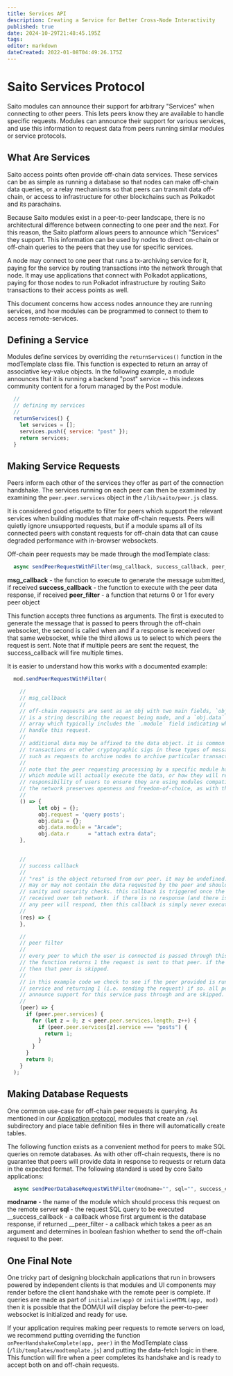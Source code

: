 ```yaml
---
title: Services API
description: Creating a Service for Better Cross-Node Interactivity
published: true
date: 2024-10-29T21:48:45.195Z
tags: 
editor: markdown
dateCreated: 2022-01-08T04:49:26.175Z
---
```


# Saito Services Protocol

Saito modules can announce their support for arbitrary "Services" when connecting to other peers. This lets peers know they are available to handle specific requests. Modules can announce their support for various services, and use this information to request data from peers running similar modules or service protocols. 

<!--
## Abstract

The following document describes the methods modules use to broadcast services they are running to peers and users on the network. It covers how to query a remote peer to find out what services it offers, and how to submit service requests to that peer.

| Field   | Value             |
| ------- | ----------------- |
| Author  | David Lancashire  |
| Status  | Published         |
| Type    | Protocol Standard |
| Created | January 8, 2021   |
-->

## What Are Services

Saito access points often provide off-chain data services. These services can be as simple as running a database so that nodes can make off-chain data queries, or a relay mechanisms so that peers can transmit data off-chain, or access to infrastructure for other blockchains such as Polkadot and its parachains.

Because Saito modules exist in a peer-to-peer landscape, there is no architectural difference between connecting to one peer and the next. For this reason, the Saito platform allows peers to announce which "Services" they support. This information can be used by nodes to direct on-chain or off-chain queries to the peers that they use for specific services.

A node may connect to one peer that runs a tx-archiving service for it, paying for the service by routing transactions into the network through that node. It may use applications that connect with Polkadot applications, paying for those nodes to run Polkadot infrastructure by routing Saito transactions to their access points as well.

This document concerns how access nodes announce they are running services, and how modules can be programmed to connect to them to access remote-services.



## Defining a Service

Modules define services by overriding the `returnServices()` function in the modTemplate class file. This function is expected to return an array of associative key-value objects. In the following example, a module announces that it is running a backend "post" service -- this indexes community content for a forum managed by the Post module.

```javascript
  //
  // defining my services
  //
  returnServices() {
    let services = [];
    services.push({ service: "post" });
    return services;
  }
```


## Making Service Requests

Peers inform each other of the services they offer as part of the connection handshake. The services running on each peer can then be examined by examining the `peer.peer.services` object in the `/lib/saito/peer.js` class.

It is considered good etiquette to filter for peers which support the relevant services when building modules that make off-chain requests. Peers will quietly ignore unsupported requests, but if a module spams all of its connected peers with constant requests for off-chain data that can cause degraded performance with in-browser websockets.

Off-chain peer requests may be made through the modTemplate class:


```javascript
  async sendPeerRequestWithFilter(msg_callback, success_callback, peer_filter) {}
```

__msg_callback__ - the function to execute to generate the message submitted, if received
__success_callback__ - the function to execute with the peer data response, if received
__peer_filter__ - a function that returns 0 or 1 for every peer object

This function accepts three functions as arguments. The first is executed to generate the message that is passed to peers through the off-chain websocket, the second is called when and if a response is received over that same websocket, while the third allows us to select to which peers the request is sent. Note that if multiple peers are sent the request, the success_callback will fire multiple times.

It is easier to understand how this works with a documented example:

```javascript
  mod.sendPeerRequestWithFilter(

    //
    // msg_callback
    //
    // off-chain requests are sent as an obj with two main fields, `obj.request` which
    // is a string describing the request being made, and a `obj.data` associative-
    // array which typically includes the `.module` field indicating which module should
    // handle this request.
    //
    // additional data may be affixed to the data object. it is common to send signed
    // transactions or other cryptographic sigs in these types of messages, for instance,
    // such as requests to archive nodes to archive particular transactions.
    //
    // note that the peer requesting processing by a specific module has no guarantee of
    // which module will actually execute the data, or how they will respond. it is the
    // responsibility of users to ensure they are using modules compatible with peers,
    // the network preserves openness and freedom-of-choice, as with the HTML protocol.
    //
    () => {
          let obj = {};
          obj.request = 'query posts';
          obj.data = {};
          obj.data.module = "Arcade";
          obj.data.r      = "attach extra data";
    },
    

    //
    // success callback
    //
    // "res" is the object returned from our peer. it may be undefined. it may be null. it
    // may or may not contain the data requested by the peer and should be subject to
    // sanity and security checks. this callback is triggered once the object has been
    // received over teh network. if there is no response (and there is no guarantee that
    // any peer will respond, then this callback is simply never executed.
    //
    (res) => {
    },

    //
    // peer filter
    //
    // every peer to which the user is connected is passed through this filter callback. if
    // the function returns 1 the request is sent to that peer. if the function returns 0
    // then that peer is skipped.
    //
    // in this example code we check to see if the peer provided is running the "posts"
    // service and returning 1 (i.e. sending the request) if so. all peers that do not
    // announce support for this service pass through and are skipped.
    //
    (peer) => {
      if (peer.peer.services) {
        for (let z = 0; z < peer.peer.services.length; z++) {
          if (peer.peer.services[z].service === "posts") {
            return 1;
          }
        }
      }
      return 0;
    }
  );
```

## Making Database Requests

One common use-case for off-chain peer requests is querying. As mentioned in our [Application protocol](application.md), modules that create an `/sql` subdirectory and place table definition files in there will automatically create tables.

The following function exists as a convenient method for peers to make SQL queries on remote databases. As with other off-chain requests, there is no guarantee that peers will provide data in response to requests or return data in the expected format. The following standard is used by core Saito applications:

```javascript
  async sendPeerDatabaseRequestWithFilter(modname="", sql="", success_callback=null, peerfilter=null) {}
```
__modname__ - the name of the module which should process this request on the remote server
__sql__ - the request SQL query to be executed
__success_callback - a callback whose first argument is the database response, if returned
__peer_filter - a callback which takes a peer as an argument and determines in boolean fashion whether to send the off-chain request to the peer.


## One Final Note

One tricky part of designing blockchain applications that run in browsers powered by independent clients is that modules and UI components may render before the client handshake with the remote peer is complete. If queries are made as part of `initialize(app)` or `initializeHTML(app, mod)` then it is possible that the DOM/UI will display before the peer-to-peer websocket is initialized and ready for use.

If your application requires making peer requests to remote servers on load, we recommend putting overriding the function `onPeerHandshakeComplete(app, peer)` in the ModTemplate class (`/lib/templates/modtemplate.js`) and putting the data-fetch logic in there. This function will fire when a peer completes its handshake and is ready to accept both on and off-chain requests.


